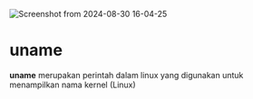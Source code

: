 ![Screenshot from 2024-08-30 16-04-25](https://github.com/user-attachments/assets/1fe66ef7-bee3-432c-988c-a4fe1eba60ec)
<p></p>
<H1>uname</H1>
<b>uname</b> merupakan perintah dalam linux yang digunakan untuk menampilkan nama kernel (Linux)
